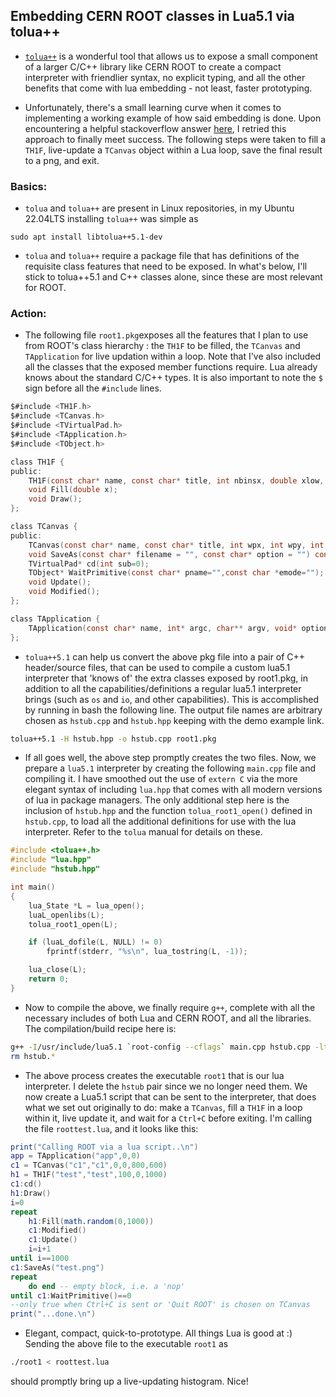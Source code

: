 ## Embedding CERN ROOT classes in Lua5.1 via tolua++


* [```tolua++```](https://web.tecgraf.puc-rio.br/~celes/tolua/tolua-3.2.html) is a wonderful tool that allows us to expose a small component of a larger C/C++ library like CERN ROOT to create a compact interpreter with friendlier syntax, no explicit typing, and all the other benefits that come with lua embedding - not least, faster prototyping.

* Unfortunately, there's a small learning curve when it comes to implementing a working example of how said embedding is done. Upon encountering a helpful 
stackoverflow answer [here](https://stackoverflow.com/questions/4482518/setting-up-an-environment-for-an-embedded-lua-script), I retried this approach to finally
meet success. The following steps were taken to fill a ```TH1F```, live-update a ```TCanvas``` object within a Lua loop, save the final result to a png, and exit.

### Basics:
* ```tolua``` and ```tolua++``` are present in Linux repositories, in my Ubuntu 22.04LTS installing `tolua++` was simple as
```
sudo apt install libtolua++5.1-dev
```
* ```tolua``` and ```tolua++``` require a package file that has definitions of the requisite class features that need to be exposed. In what's below, I'll stick to tolua++5.1 and C++ classes alone,
 since these are most relevant for ROOT.

### Action:
* The following file ```root1.pkg```exposes all the features that I plan to use from ROOT's class hierarchy : the ```TH1F``` to be filled, the ```TCanvas``` and ```TApplication``` for live updation
within a loop. Note that I've also included all the classes that the exposed member functions require. Lua already knows about the standard C/C++ types. It is also important to note the ```$``` sign
before all the ```#include``` lines.
```C
$#include <TH1F.h>
$#include <TCanvas.h>
$#include <TVirtualPad.h>
$#include <TApplication.h>
$#include <TObject.h>

class TH1F {
public:
    TH1F(const char* name, const char* title, int nbinsx, double xlow, double xhigh);
    void Fill(double x);
    void Draw();
};

class TCanvas {
public:
    TCanvas(const char* name, const char* title, int wpx, int wpy, int ww, int hh);
    void SaveAs(const char* filename = "", const char* option = "") const;
    TVirtualPad* cd(int sub=0);
    TObject* WaitPrimitive(const char* pname="",const char *emode="");
    void Update();
    void Modified();
};

class TApplication {
    TApplication(const char* name, int* argc, char** argv, void* options=nullptr, int numoptions=0);
};
```
* ```tolua++5.1``` can help us convert the above pkg file into a pair of C++ header/source files, that can be used to compile a custom lua5.1 interpreter that 'knows of' the extra classes
exposed by root1.pkg, in addition to all the capabilities/definitions a regular lua5.1 interpreter brings (such as ```os``` and ```io```, and other capabilities). This is accomplished by running 
in bash the following line. The output file names are arbitrary chosen as ```hstub.cpp``` and ```hstub.hpp``` keeping with the demo example link.
```bash
tolua++5.1 -H hstub.hpp -o hstub.cpp root1.pkg
```

* If all goes well, the above step promptly creates the two files. Now, we prepare a ```lua5.1``` interpreter by creating the following ```main.cpp``` file and compiling it. I have smoothed out
the use of ```extern C``` via the more elegant syntax of including ```lua.hpp``` that comes with all modern versions of lua in package managers. The only additional step here is the inclusion
of ```hstub.hpp``` and the function ```tolua_root1_open()``` defined in ```hstub.cpp```, to load all the additional definitions for use with the lua interpreter. Refer to the ```tolua``` manual for details on these.
```C
#include <tolua++.h>
#include "lua.hpp"
#include "hstub.hpp"

int main()
{
    lua_State *L = lua_open();
    luaL_openlibs(L);
    tolua_root1_open(L);

    if (luaL_dofile(L, NULL) != 0)
        fprintf(stderr, "%s\n", lua_tostring(L, -1));

    lua_close(L);
    return 0;
}
```
* Now to compile the above, we finally require ```g++```, complete with all the necessary includes of both Lua and CERN ROOT, and all the libraries. The compilation/build recipe here is:
```bash
g++ -I/usr/include/lua5.1 `root-config --cflags` main.cpp hstub.cpp -ltolua++5.1 -llua5.1 `root-config --glibs` -o root1
rm hstub.*
```
* The above process creates the executable ```root1``` that is our lua interpreter. I delete the ```hstub``` pair since we no longer need them. We now create a Lua5.1 script that can be sent to the interpreter, that does what we set out originally to do:
make a ```TCanvas```, fill a ```TH1F``` in a loop within it, live update it, and wait for a ```Ctrl+C``` before exiting. I'm calling the file ```roottest.lua```, and it looks like this:
```lua
print("Calling ROOT via a lua script..\n")
app = TApplication("app",0,0)
c1 = TCanvas("c1","c1",0,0,800,600)
h1 = TH1F("test","test",100,0,1000)
c1:cd()
h1:Draw()
i=0
repeat
    h1:Fill(math.random(0,1000))
    c1:Modified()
    c1:Update()
    i=i+1
until i==1000
c1:SaveAs("test.png")
repeat 
    do end -- empty block, i.e. a 'nop'
until c1:WaitPrimitive()==0 
--only true when Ctrl+C is sent or 'Quit ROOT' is chosen on TCanvas
print("...done.\n")
```
* Elegant, compact, quick-to-prototype. All things Lua is good at :) Sending the above file to the executable ```root1``` as
```bash
./root1 < roottest.lua
```
should promptly bring up a live-updating histogram. Nice!
